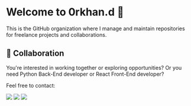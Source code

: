 # Welcome to 0rkhan.d 👋

This is the GitHub organization where I manage and maintain repositories for freelance projects and collaborations.

## 🤝 Collaboration
You're interested in working together or exploring opportunities?
Or you need Python Back-End developer or React Front-End developer?

Feel free to contact:

[![](https://img.shields.io/badge/Telegram-2CA5E0?style=for-the-badge&logo=telegram&logoColor=white)](https://t.me/d_orkhan)
[![](https://img.shields.io/badge/Gmail-D14836?style=for-the-badge&logo=gmail&logoColor=white)](mailto:orhan.jafarliev@gmail.com)
[![](https://img.shields.io/badge/LinkedIn-0077B5?style=for-the-badge&logo=linkedin&logoColor=white)](https://www.linkedin.com/in/orkhan-dzhafarli-9a6492337/)
